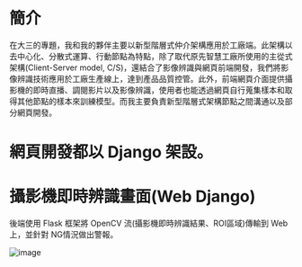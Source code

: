 # 簡介
在大三的專題，我和我的夥伴主要以新型階層式仲介架構應用於工廠端。此架構以去中心化、分散式運算、行動節點為特點，除了取代原先智慧工廠所使用的主從式架構(Client-Server model, C/S)，還結合了影像辨識與網頁前端開發，我們將影像辨識技術應用於工廠生產線上，達到產品品質控管。此外，前端網頁介面提供攝影機的即時直播、調閱影片以及影像辨識，使用者也能透過網頁自行蒐集樣本和取得其他節點的樣本來訓練模型。而我主要負責新型階層式架構節點之間溝通以及部分網頁開發。

# 網頁開發都以 Django 架設。

# 攝影機即時辨識畫面(Web Django)
後端使用 Flask 框架將 OpenCV 流(攝影機即時辨識結果、ROI區域)傳輸到 Web 上，並針對 NG情況做出警報。 

![image](https://user-images.githubusercontent.com/68286984/118290053-95a64600-b508-11eb-94f9-9ed5bd340dab.png)

